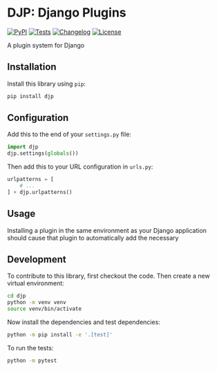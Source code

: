 # DJP: Django Plugins

[![PyPI](https://img.shields.io/pypi/v/djp.svg)](https://pypi.org/project/djp/)
[![Tests](https://github.com/simonw/djp/actions/workflows/test.yml/badge.svg)](https://github.com/simonw/djp/actions/workflows/test.yml)
[![Changelog](https://img.shields.io/github/v/release/simonw/djp?include_prereleases&label=changelog)](https://github.com/simonw/djp/releases)
[![License](https://img.shields.io/badge/license-Apache%202.0-blue.svg)](https://github.com/simonw/djp/blob/main/LICENSE)

A plugin system for Django

## Installation

Install this library using `pip`:
```bash
pip install djp
```

## Configuration

Add this to the end of your `settings.py` file:
```python
import djp
djp.settings(globals())
```
Then add this to your URL configuration in `urls.py`:
```python
urlpatterns = [
    # ...
] + djp.urlpatterns()
```

## Usage

Installing a plugin in the same environment as your Django application should cause that plugin to automatically add the necessary 

## Development

To contribute to this library, first checkout the code. Then create a new virtual environment:
```bash
cd djp
python -m venv venv
source venv/bin/activate
```
Now install the dependencies and test dependencies:
```bash
python -m pip install -e '.[test]'
```
To run the tests:
```bash
python -m pytest
```

